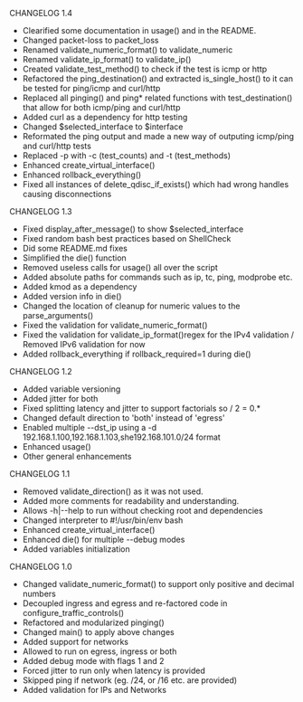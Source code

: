 CHANGELOG 1.4
- Clearified some documentation in usage() and in the README.
- Changed packet-loss to packet_loss
- Renamed validate_numeric_format() to validate_numeric
- Renamed validate_ip_format() to validate_ip()
- Created validate_test_method() to check if the test is icmp or http
- Refactored the ping_destination() and extracted is_single_host() to it can be tested for ping/icmp and curl/http
- Replaced all pinging() and ping* related functions with test_destination() that allow for both icmp/ping and curl/http
- Added curl as a dependency for http testing
- Changed $selected_interface to $interface
- Reformated the ping output and made a new way of outputing icmp/ping and curl/http tests
- Replaced -p with -c (test_counts) and -t (test_methods)
- Enhanced create_virtual_interface()
- Enhanced rollback_everything()
- Fixed all instances of delete_qdisc_if_exists() which had wrong handles causing disconnections

CHANGELOG 1.3
- Fixed display_after_message() to show $selected_interface
- Fixed random bash best practices based on ShellCheck
- Did some README.md fixes
- Simplified the die() function
- Removed useless calls for usage() all over the script
- Added absolute paths for commands such as ip, tc, ping, modprobe etc.
- Added kmod as a dependency
- Added version info in die()
- Changed the location of cleanup for numeric values to the parse_arguments()
- Fixed the validation for validate_numeric_format()
- Fixed the validation for validate_ip_format()regex for the IPv4 validation / Removed IPv6 validation for now
- Added rollback_everything if rollback_required=1 during die()

CHANGELOG 1.2
- Added variable versioning
- Added jitter for both
- Fixed splitting latency and jitter to support factorials so / 2 = 0.*
- Changed default direction to 'both' instead of 'egress'
- Enabled multiple --dst_ip using a -d 192.168.1.100,192.168.1.103,she192.168.101.0/24 format
- Enhanced usage()
- Other general enhancements

CHANGELOG 1.1
- Removed validate_direction() as it was not used.
- Added more comments for readability and understanding.
- Allows -h|--help to run without checking root and dependencies
- Changed interpreter to #!/usr/bin/env bash
- Enhanced create_virtual_interface()
- Enhanced die() for multiple --debug modes
- Added variables initialization

CHANGELOG 1.0
- Changed validate_numeric_format() to support only positive and decimal numbers
- Decoupled ingress and egress and re-factored code in configure_traffic_controls()
- Refactored and modularized pinging()
- Changed main() to apply above changes
- Added support for networks
- Allowed to run on egress, ingress or both 
- Added debug mode with flags 1 and 2
- Forced jitter to run only when latency is provided
- Skipped ping if network (eg. /24, or /16 etc. are provided)
- Added validation for IPs and Networks
